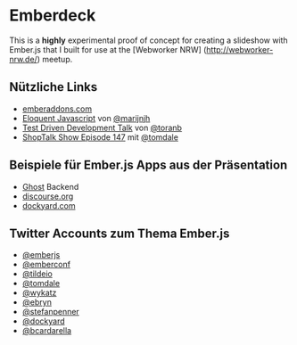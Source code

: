 # Emberdeck

This is a **highly** experimental proof of concept for creating a slideshow with Ember.js that I built for use at the [Webworker NRW] (http://webworker-nrw.de/) meetup.

## Nützliche Links

* [emberaddons.com](http://www.emberaddons.com)
* [Eloquent Javascript](http://eloquentjavascript.net/) von [@marijnjh](https://twitter.com/marijnjh)  
* [Test Driven Development Talk](https://www.youtube.com/watch?v=2b1vcg_XSR8) von [@toranb](https://twitter.com/toranb)  
* [ShopTalk Show Episode 147](http://shoptalkshow.com/episodes/147-tom-dale/) mit [@tomdale](https://twitter.com/tomdale)

## Beispiele für Ember.js Apps aus der Präsentation

* [Ghost](https://ghost.org/) Backend
* [discourse.org](http://try.discourse.org/)
* [dockyard.com](http://dockyard.com/)

## Twitter Accounts zum Thema Ember.js

* [@emberjs](https://twitter.com/emberjs)
* [@emberconf](https://twitter.com/emberconf)
* [@tildeio](https://twitter.com/tildeio)
* [@tomdale](https://twitter.com/tomdale)
* [@wykatz](https://twitter.com/wykatz)
* [@ebryn](https://twitter.com/ebryn)
* [@stefanpenner](https://twitter.com/stefanpenner)
* [@dockyard](https://twitter.com/dockyard)
* [@bcardarella](https://twitter.com/bcardarella)

